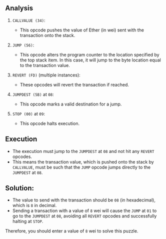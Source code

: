 ## Analysis

1. `CALLVALUE (34)`:
   - This opcode pushes the value of Ether (in wei) sent with the transaction onto the stack.

2. `JUMP (56)`:
   - This opcode alters the program counter to the location specified by the top stack item. In this case, it will jump to the byte location equal to the transaction value.

3. `REVERT (FD)` (multiple instances):
   - These opcodes will revert the transaction if reached.

4. `JUMPDEST (5B)` at `08`:
   - This opcode marks a valid destination for a jump.

5. `STOP (00)` at `09`:
   - This opcode halts execution.

## Execution

- The execution must jump to the `JUMPDEST` at `08` and not hit any `REVERT` opcodes.
- This means the transaction value, which is pushed onto the stack by `CALLVALUE`, must be such that the `JUMP` opcode jumps directly to the `JUMPDEST` at `08`.

## Solution:
- The value to send with the transaction should be `08` (in hexadecimal), which is `8` in decimal.
- Sending a transaction with a value of `8` wei will cause the `JUMP` at `01` to go to the `JUMPDEST` at `08`, avoiding all `REVERT` opcodes and successfully halting at `STOP`.

Therefore, you should enter a value of `8` wei to solve this puzzle.